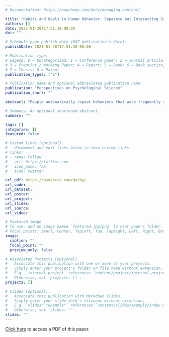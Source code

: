 ```yaml
---
# Documentation: https://wowchemy.com/docs/managing-content/

title: "Habits and Goals in Human Behavior: Separate but Interacting Systems"
authors: []
date: 2021-01-28T17:51:38-08:00
doi: ""

# Schedule page publish date (NOT publication's date).
publishDate: 2021-01-28T17:51:38-08:00

# Publication type.
# Legend: 0 = Uncategorized; 1 = Conference paper; 2 = Journal article;
# 3 = Preprint / Working Paper; 4 = Report; 5 = Book; 6 = Book section;
# 7 = Thesis; 8 = Patent
publication_types: ["2"]

# Publication name and optional abbreviated publication name.
publication: "Perspectives on Psychological Science"
publication_short: ""

abstract: "People automatically repeat behaviors that were frequently rewarded in the past in a given context. Such repetition is commonly attributed to habit, or associations in memory between a context and a response. Once habits form, contexts directly activate the response in mind. An opposing view is that habitual behaviors depend on goals. However, we show that this view is challenged by the goal independence of habits across the fields of social and health psychology, behavioral neuroscience, animal learning, and computational modeling. It also is challenged by direct tests revealing that habits do not depend on implicit goals. Furthermore, we show that two features of habit memory—rapid activation of specific responses and resistance to change—explain the different conditions under which people act on habit or pursue goals Finally, we test these features with a novel secondary analysis of action-slip data. We find that habitual responses are activated regardless of goals, but can be performed in concert with goal pursuit."

# Summary. An optional shortened abstract.
summary: ""

tags: []
categories: []
featured: false

# Custom links (optional).
#   Uncomment and edit lines below to show custom links.
# links:
# - name: Follow
#   url: https://twitter.com
#   icon_pack: fab
#   icon: twitter

url_pdf: https://psyarxiv.com/qvrby/
url_code:
url_dataset:
url_poster:
url_project:
url_slides:
url_source:
url_video:

# Featured image
# To use, add an image named `featured.jpg/png` to your page's folder. 
# Focal points: Smart, Center, TopLeft, Top, TopRight, Left, Right, BottomLeft, Bottom, BottomRight.
image:
  caption: ""
  focal_point: ""
  preview_only: false

# Associated Projects (optional).
#   Associate this publication with one or more of your projects.
#   Simply enter your project's folder or file name without extension.
#   E.g. `internal-project` references `content/project/internal-project/index.md`.
#   Otherwise, set `projects: []`.
projects: []

# Slides (optional).
#   Associate this publication with Markdown slides.
#   Simply enter your slide deck's filename without extension.
#   E.g. `slides: "example"` references `content/slides/example/index.md`.
#   Otherwise, set `slides: ""`.
slides: ""
---
```

[Click here](https://psyarxiv.com/qvrby/) to access a PDF of this paper.